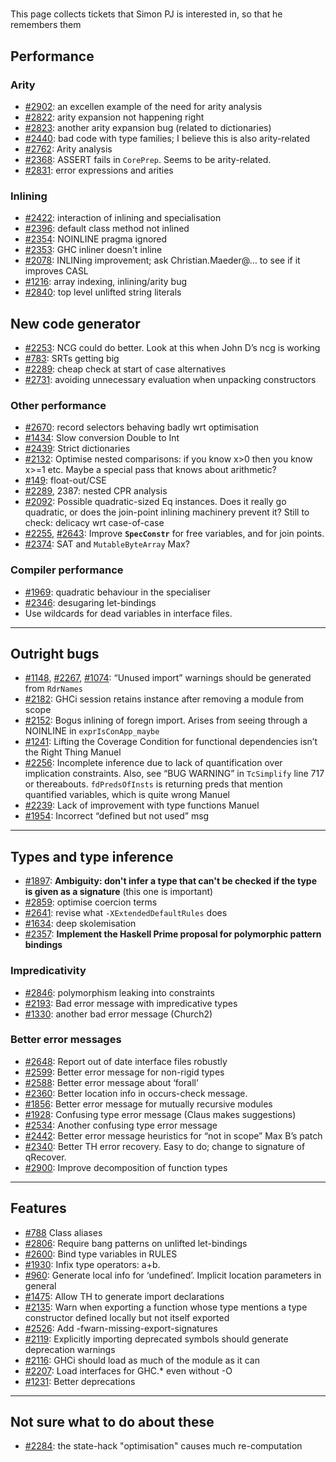 #
This page collects tickets that Simon PJ is interested in, so that he remembers them


## Performance


### Arity


- [\#2902](https://gitlab.staging.haskell.org/ghc/ghc/issues/2902): an excellen example of the need for arity analysis
- [\#2822](https://gitlab.staging.haskell.org/ghc/ghc/issues/2822): arity expansion not happening right
- [\#2823](https://gitlab.staging.haskell.org/ghc/ghc/issues/2823): another arity expansion bug (related to dictionaries)
- [\#2440](https://gitlab.staging.haskell.org/ghc/ghc/issues/2440): bad code with type families; I believe this is also arity-related
- [\#2762](https://gitlab.staging.haskell.org/ghc/ghc/issues/2762): Arity analysis
- [\#2368](https://gitlab.staging.haskell.org/ghc/ghc/issues/2368): ASSERT fails in `CorePrep`.  Seems to be arity-related.
- [\#2831](https://gitlab.staging.haskell.org/ghc/ghc/issues/2831): error expressions and arities

### Inlining


- [\#2422](https://gitlab.staging.haskell.org/ghc/ghc/issues/2422): interaction of inlining and specialisation
- [\#2396](https://gitlab.staging.haskell.org/ghc/ghc/issues/2396): default class method not inlined
- [\#2354](https://gitlab.staging.haskell.org/ghc/ghc/issues/2354): NOINLINE pragma ignored
- [\#2353](https://gitlab.staging.haskell.org/ghc/ghc/issues/2353): GHC inliner doesn't inline
- [\#2078](https://gitlab.staging.haskell.org/ghc/ghc/issues/2078): INLINing improvement; ask Christian.Maeder@… to see if it improves CASL
- [\#1216](https://gitlab.staging.haskell.org/ghc/ghc/issues/1216): array indexing, inlining/arity bug        
- [\#2840](https://gitlab.staging.haskell.org/ghc/ghc/issues/2840): top level unlifted string literals

## New code generator


- [\#2253](https://gitlab.staging.haskell.org/ghc/ghc/issues/2253): NCG could do better. Look at this when John D’s ncg is working
- [\#783](https://gitlab.staging.haskell.org/ghc/ghc/issues/783): SRTs getting big        
- [\#2289](https://gitlab.staging.haskell.org/ghc/ghc/issues/2289): cheap check at start of case alternatives        
- [\#2731](https://gitlab.staging.haskell.org/ghc/ghc/issues/2731): avoiding unnecessary evaluation when unpacking constructors

### Other performance


- [\#2670](https://gitlab.staging.haskell.org/ghc/ghc/issues/2670): record selectors behaving badly wrt optimisation
- [\#1434](https://gitlab.staging.haskell.org/ghc/ghc/issues/1434): Slow conversion Double to Int        
- [\#2439](https://gitlab.staging.haskell.org/ghc/ghc/issues/2439): Strict dictionaries        
- [\#2132](https://gitlab.staging.haskell.org/ghc/ghc/issues/2132): Optimise nested comparisons: if you know x\>0 then you know x\>=1 etc.  Maybe a special pass that knows about arithmetic?        
- [\#149](https://gitlab.staging.haskell.org/ghc/ghc/issues/149): float-out/CSE        
- [\#2289](https://gitlab.staging.haskell.org/ghc/ghc/issues/2289), 2387: nested CPR analysis        
- [\#2092](https://gitlab.staging.haskell.org/ghc/ghc/issues/2092): Possible quadratic-sized Eq instances. Does it really go quadratic, or does the join-point inlining machinery prevent it?  Still to check: delicacy wrt case-of-case
- [\#2255](https://gitlab.staging.haskell.org/ghc/ghc/issues/2255), [\#2643](https://gitlab.staging.haskell.org/ghc/ghc/issues/2643): Improve **`SpecConstr`** for free variables, and for join points.
- [\#2374](https://gitlab.staging.haskell.org/ghc/ghc/issues/2374): SAT and `MutableByteArray`        Max?

### Compiler performance


- [\#1969](https://gitlab.staging.haskell.org/ghc/ghc/issues/1969): quadratic behaviour in the specialiser
- [\#2346](https://gitlab.staging.haskell.org/ghc/ghc/issues/2346): desugaring let-bindings
- Use wildcards for dead variables in interface files.

---


## Outright bugs


- [\#1148](https://gitlab.staging.haskell.org/ghc/ghc/issues/1148), [\#2267](https://gitlab.staging.haskell.org/ghc/ghc/issues/2267), [\#1074](https://gitlab.staging.haskell.org/ghc/ghc/issues/1074): “Unused import” warnings should be generated from `RdrNames`        
- [\#2182](https://gitlab.staging.haskell.org/ghc/ghc/issues/2182): GHCi session retains instance after removing a module from scope        
- [\#2152](https://gitlab.staging.haskell.org/ghc/ghc/issues/2152): Bogus inlining of foregn import.  Arises from seeing through a NOINLINE in `exprIsConApp_maybe`        
- [\#1241](https://gitlab.staging.haskell.org/ghc/ghc/issues/1241): Lifting the Coverage Condition for functional dependencies isn’t the Right Thing        Manuel
- [\#2256](https://gitlab.staging.haskell.org/ghc/ghc/issues/2256): Incomplete inference due to lack of quantification over implication constraints.  Also, see “BUG WARNING” in `TcSimplify` line 717 or thereabouts.  `fdPredsOfInsts` is returning preds that mention quantified variables, which is quite wrong        Manuel
- [\#2239](https://gitlab.staging.haskell.org/ghc/ghc/issues/2239): Lack of improvement with type functions        Manuel
- [\#1954](https://gitlab.staging.haskell.org/ghc/ghc/issues/1954): Incorrect “defined but not used” msg        

---


## Types and type inference



 


- [\#1897](https://gitlab.staging.haskell.org/ghc/ghc/issues/1897): **Ambiguity: don't infer a type that can't be checked if the type is given as a signature** (this one is important)
- [\#2859](https://gitlab.staging.haskell.org/ghc/ghc/issues/2859): optimise coercion terms
- [\#2641](https://gitlab.staging.haskell.org/ghc/ghc/issues/2641): revise what `-XExtendedDefaultRules` does
- [\#1634](https://gitlab.staging.haskell.org/ghc/ghc/issues/1634): deep skolemisation
- [\#2357](https://gitlab.staging.haskell.org/ghc/ghc/issues/2357): **Implement the Haskell Prime proposal for polymorphic pattern bindings**

### Impredicativity


- [\#2846](https://gitlab.staging.haskell.org/ghc/ghc/issues/2846): polymorphism leaking into constraints
- [\#2193](https://gitlab.staging.haskell.org/ghc/ghc/issues/2193): Bad error message with impredicative types
- [\#1330](https://gitlab.staging.haskell.org/ghc/ghc/issues/1330): another bad error message (Church2)

### Better error messages


- [\#2648](https://gitlab.staging.haskell.org/ghc/ghc/issues/2648): Report out of date interface files robustly        
- [\#2599](https://gitlab.staging.haskell.org/ghc/ghc/issues/2599): Better error message for non-rigid types        
- [\#2588](https://gitlab.staging.haskell.org/ghc/ghc/issues/2588): Better error message about ‘forall’        
- [\#2360](https://gitlab.staging.haskell.org/ghc/ghc/issues/2360): Better location info in occurs-check message.        
- [\#1856](https://gitlab.staging.haskell.org/ghc/ghc/issues/1856): Better error message for mutually recursive modules        
- [\#1928](https://gitlab.staging.haskell.org/ghc/ghc/issues/1928): Confusing type error message (Claus makes suggestions)        
- [\#2534](https://gitlab.staging.haskell.org/ghc/ghc/issues/2534): Another confusing type error message        
- [\#2442](https://gitlab.staging.haskell.org/ghc/ghc/issues/2442): Better error message heuristics for “not in scope”        Max B’s patch
- [\#2340](https://gitlab.staging.haskell.org/ghc/ghc/issues/2340): Better TH error recovery.  Easy to do; change to signature of qRecover.
- [\#2900](https://gitlab.staging.haskell.org/ghc/ghc/issues/2900): Improve decomposition of function types        

---


## Features


- [\#788](https://gitlab.staging.haskell.org/ghc/ghc/issues/788)        Class aliases        
- [\#2806](https://gitlab.staging.haskell.org/ghc/ghc/issues/2806): Require bang patterns on unlifted let-bindings        
- [\#2600](https://gitlab.staging.haskell.org/ghc/ghc/issues/2600): Bind type variables in RULES        
- [\#1930](https://gitlab.staging.haskell.org/ghc/ghc/issues/1930): Infix type operators:  a+b.        
- [\#960](https://gitlab.staging.haskell.org/ghc/ghc/issues/960): Generate local info for ‘undefined’.  Implicit location parameters in general        
- [\#1475](https://gitlab.staging.haskell.org/ghc/ghc/issues/1475): Allow TH to generate import declarations        
- [\#2135](https://gitlab.staging.haskell.org/ghc/ghc/issues/2135): Warn when exporting a function whose type mentions a type constructor defined locally but not itself exported        
- [\#2526](https://gitlab.staging.haskell.org/ghc/ghc/issues/2526): Add -fwarn-missing-export-signatures        
- [\#2119](https://gitlab.staging.haskell.org/ghc/ghc/issues/2119): Explicitly importing deprecated symbols should generate deprecation warnings        
- [\#2116](https://gitlab.staging.haskell.org/ghc/ghc/issues/2116): GHCi should load as much of the module as it can        
- [\#2207](https://gitlab.staging.haskell.org/ghc/ghc/issues/2207): Load interfaces for GHC.\* even without -O        
- [\#1231](https://gitlab.staging.haskell.org/ghc/ghc/issues/1231): Better deprecations        

---


## Not sure what to do about these


- [\#2284](https://gitlab.staging.haskell.org/ghc/ghc/issues/2284): the state-hack "optimisation" causes much re-computation
